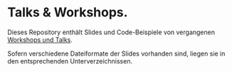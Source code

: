 Talks &amp; Workshops.
=====

Dieses Repository enthält Slides und Code-Beispiele von vergangenen [Workshops und Talks](https://hickerspace.org/wiki/Workshops).

Sofern verschiedene Dateiformate der Slides vorhanden sind, liegen sie in den entsprechenden Unterverzeichnissen.

